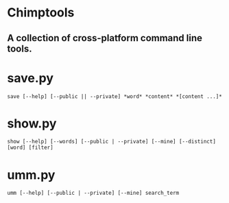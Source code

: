 Chimptools
==========

A collection of cross-platform command line tools.
--------------------------------------------------

save.py
=======

    save [--help] [--public || --private] *word* *content* *[content ...]*


show.py
=======

    show [--help] [--words] [--public | --private] [--mine] [--distinct] [word] [filter]

umm.py
======

    umm [--help] [--public | --private] [--mine] search_term

